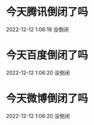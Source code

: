 # 今天腾讯倒闭了吗

2022-12-12 1:06:18 没倒闭

# 今天百度倒闭了吗

2022-12-12 1:06:20 没倒闭

# 今天微博倒闭了吗

2022-12-12 1:06:20 没倒闭

